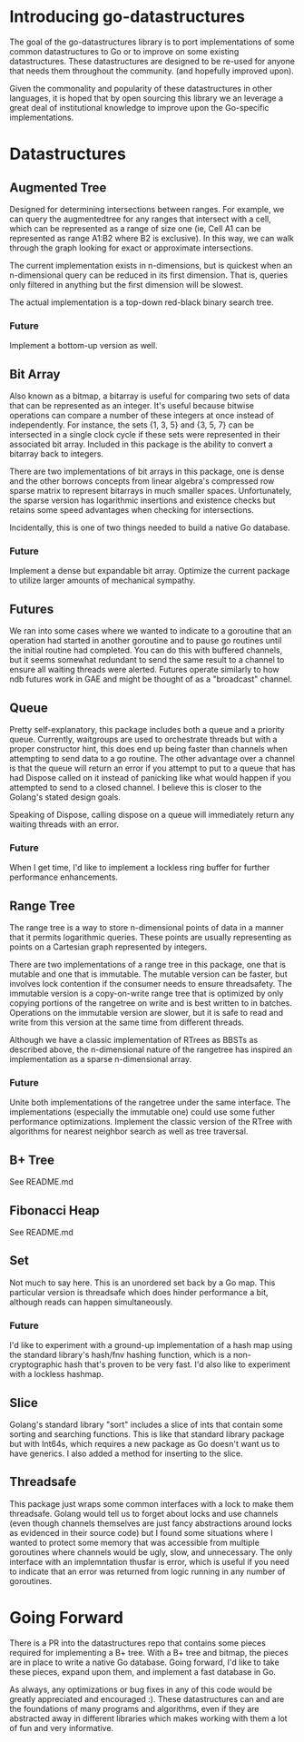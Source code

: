 # Introducing go-datastructures

The goal of the go-datastructures library is to port implementations of some common datastructures to Go or to improve on some existing datastructures.  These datastructures are designed to be re-used for anyone that needs them throughout the community. (and hopefully improved upon).

Given the commonality and popularity of these datastructures in other languages, it is hoped that by open sourcing this library we an leverage a great deal of institutional knowledge to improve upon the Go-specific implementations.

# Datastructures

## Augmented Tree

Designed for determining intersections between ranges. For example, we can query the augmentedtree for any ranges that intersect with a cell, which can be represented as a range of size one (ie, Cell A1 can be represented as range A1:B2 where B2 is exclusive).  In this way, we can walk through the graph looking for exact or approximate intersections.

The current implementation exists in n-dimensions, but is quickest when an n-dimensional query can be reduced in its first dimension.  That is, queries only filtered in anything but the first dimension will be slowest.

The actual implementation is a top-down red-black binary search tree.

### Future

Implement a bottom-up version as well.  

## Bit Array

Also known as a bitmap, a bitarray is useful for comparing two sets of data that can be represented as an integer.  It's useful because bitwise operations can compare a number of these integers at once instead of independently.  For instance, the sets {1, 3, 5} and {3, 5, 7} can be intersected in a single clock cycle if these sets were represented in their associated bit array.  Included in this package is the ability to convert a bitarray back to integers.

There are two implementations of bit arrays in this package, one is dense and the other borrows concepts from linear algebra's compressed row sparse matrix to represent bitarrays in much smaller spaces.  Unfortunately, the sparse version has logarithmic insertions and existence checks but retains some speed advantages when checking for intersections.

Incidentally, this is one of two things needed to build a native Go database.

### Future

Implement a dense but expandable bit array.  Optimize the current package to utilize larger amounts of mechanical sympathy.

## Futures

We ran into some cases where we wanted to indicate to a goroutine that an operation had started in another goroutine and to pause go routines until the initial routine had completed.  You can do this with buffered channels, but it seems somewhat redundant to send the same result to a channel to ensure all waiting threads were alerted.  Futures operate similarly to how ndb futures work in GAE and might be thought of as a "broadcast" channel.

## Queue

Pretty self-explanatory, this package includes both a queue and a priority queue.  Currently, waitgroups are used to orchestrate threads but with a proper constructor hint, this does end up being faster than channels when attempting to send data to a go routine.  The other advantage over a channel is that the queue will return an error if you attempt to put to a queue that has had Dispose called on it instead of panicking like what would happen if you attempted to send to a closed channel.  I believe this is closer to the Golang's stated design goals.

Speaking of Dispose, calling dispose on a queue will immediately return any waiting threads with an error.

### Future

When I get time, I'd like to implement a lockless ring buffer for further performance enhancements.

## Range Tree

The range tree is a way to store n-dimensional points of data in a manner that it permits logarithmic queries.  These points are usually representing as points on a Cartesian graph represented by integers.

There are two implementations of a range tree in this package, one that is mutable and one that is immutable.  The mutable version can be faster, but involves lock contention if the consumer needs to ensure threadsafety.  The immutable version is a copy-on-write range tree that is optimized by only copying portions of the rangetree on write and is best written to in batches.  Operations on the immutable version are slower, but it is safe to read and write from this version at the same time from different threads.

Although we have a classic implementation of RTrees as BBSTs as described above, the n-dimensional nature of the rangetree has inspired an implementation as a sparse n-dimensional array.

### Future

Unite both implementations of the rangetree under the same interface.  The implementations (especially the immutable one) could use some futher performance optimizations. Implement the classic version of the RTree with algorithms for nearest neighbor search as well as tree traversal.

## B+ Tree

See README.md

## Fibonacci Heap

See README.md

## Set

Not much to say here.  This is an unordered set back by a Go map.  This particular version is threadsafe which does hinder performance a bit, although reads can happen simultaneously.  

### Future

I'd like to experiment with a ground-up implementation of a hash map using the standard library's hash/fnv hashing function, which is a non-cryptographic hash that's proven to be very fast.  I'd also like to experiment with a lockless hashmap.

## Slice

Golang's standard library "sort" includes a slice of ints that contain some sorting and searching functions.  This is like that standard library package but with Int64s, which requires a new package as Go doesn't want us to have generics.  I also added a method for inserting to the slice.

## Threadsafe

This package just wraps some common interfaces with a lock to make them threadsafe.  Golang would tell us to forget about locks and use channels (even though channels themselves are just fancy abstractions around locks as evidenced in their source code) but I found some situations where I wanted to protect some memory that was accessible from multiple goroutines where channels would be ugly, slow, and unnecessary.  The only interface with an implemntation thusfar is error, which is useful if you need to indicate that an error was returned from logic running in any number of goroutines.

# Going Forward

There is a PR into the datastructures repo that contains some pieces required for implementing a B+ tree.  With a B+ tree and bitmap, the pieces are in place to write a native Go database.  Going forward, I'd like to take these pieces, expand upon them, and implement a fast database in Go.  

As always, any optimizations or bug fixes in any of this code would be greatly appreciated and encouraged :).  These datastructures can and are the foundations of many programs and algorithms, even if they are abstracted away in different libraries which makes working with them a lot of fun and very informative.
